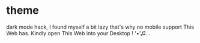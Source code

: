 # theme
dark mode hack,
I found myself a bit lazy that's why no mobile support This Web has.
Kindly open This Web into your Desktop !
'•'♫...
